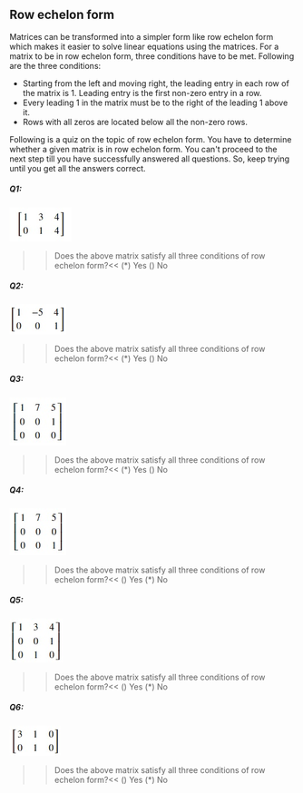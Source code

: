 ## Row echelon form
Matrices can be transformed into a simpler form like row echelon form which makes it easier to solve linear equations using the matrices. For a matrix to be in row echelon form, three conditions have to be met. Following are the three conditions:
* Starting from the left and moving right, the leading entry in each row of the matrix is 1. Leading entry is the first non-zero entry in a row.
* Every leading 1 in the matrix must be to the right of the leading 1 above it.
* Rows with all zeros are located below all the non-zero rows.

Following is a quiz on the topic of row echelon form. You have to determine whether a given matrix is in row echelon form. You can't proceed to the next step till you have successfully answered all questions. So, keep trying until you get all the answers correct.

##### Q1:
![Question 1](./assets/q1.jpg)
>>Does the above matrix satisfy all three conditions of row echelon form?<<
(*) Yes
() No


##### Q2:
![Question 2](./assets/q2.jpg)
>>Does the above matrix satisfy all three conditions of row echelon form?<<
(*) Yes
() No


##### Q3:
![Question 3](./assets/q3.jpg)
>>Does the above matrix satisfy all three conditions of row echelon form?<<
(*) Yes
() No


##### Q4:
![Question 4](./assets/q4.jpg)
>>Does the above matrix satisfy all three conditions of row echelon form?<<
() Yes
(*) No


##### Q5:
![Question 5](./assets/q5.jpg)
>>Does the above matrix satisfy all three conditions of row echelon form?<<
() Yes
(*) No


##### Q6:
![Question 6](./assets/q6.jpg)
>>Does the above matrix satisfy all three conditions of row echelon form?<<
() Yes
(*) No